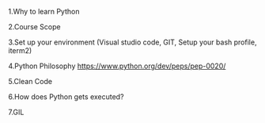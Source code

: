 1.Why to learn Python

2.Course Scope

3.Set up your environment (Visual studio code, GIT, Setup your bash profile, iterm2)

4.Python Philosophy
https://www.python.org/dev/peps/pep-0020/

5.Clean Code 

6.How does Python gets executed?

7.GIL
